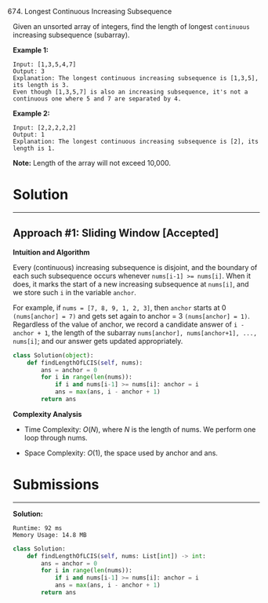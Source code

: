 674. Longest Continuous Increasing Subsequence

Given an unsorted array of integers, find the length of longest `continuous` increasing subsequence (subarray).

**Example 1:**
```
Input: [1,3,5,4,7]
Output: 3
Explanation: The longest continuous increasing subsequence is [1,3,5], its length is 3. 
Even though [1,3,5,7] is also an increasing subsequence, it's not a continuous one where 5 and 7 are separated by 4. 
```

**Example 2:**
```
Input: [2,2,2,2,2]
Output: 1
Explanation: The longest continuous increasing subsequence is [2], its length is 1.
```
**Note:** Length of the array will not exceed 10,000.

# Solution
---
## Approach #1: Sliding Window [Accepted]
**Intuition and Algorithm**

Every (continuous) increasing subsequence is disjoint, and the boundary of each such subsequence occurs whenever `nums[i-1] >= nums[i]`. When it does, it marks the start of a new increasing subsequence at `nums[i]`, and we store such `i` in the variable `anchor`.

For example, if `nums = [7, 8, 9, 1, 2, 3]`, then `anchor` starts at 0 `(nums[anchor] = 7)` and gets set again to anchor = 3 `(nums[anchor] = 1)`. Regardless of the value of anchor, we record a candidate answer of `i - anchor + 1`, the length of the subarray `nums[anchor], nums[anchor+1], ..., nums[i]`; and our answer gets updated appropriately.

```python
class Solution(object):
    def findLengthOfLCIS(self, nums):
        ans = anchor = 0
        for i in range(len(nums)):
            if i and nums[i-1] >= nums[i]: anchor = i
            ans = max(ans, i - anchor + 1)
        return ans
```

**Complexity Analysis**

* Time Complexity: $O(N)$, where $N$ is the length of nums. We perform one loop through nums.

* Space Complexity: $O(1)$, the space used by anchor and ans.

# Submissions
---
**Solution:**
```
Runtime: 92 ms
Memory Usage: 14.8 MB
```
```python
class Solution:
    def findLengthOfLCIS(self, nums: List[int]) -> int:
        ans = anchor = 0
        for i in range(len(nums)):
            if i and nums[i-1] >= nums[i]: anchor = i
            ans = max(ans, i - anchor + 1)
        return ans
```
